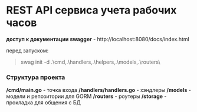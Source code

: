 # REST API сервиса учета рабочих часов
**доступ к документации swagger** - http://localhost:8080/docs/index.html

перед запуском:
>swag init -d .\cmd\,.\handlers\,.\helpers\,.\models\,.\routers\

### Структура проекта
**/cmd/main.go** - точка входа
**/handlers/handlers.go** - хэндлеры 
**/models** - модели и репозитории для GORM 
**/routers** - роутеры
**/storage** - прокладка для общения с БД


